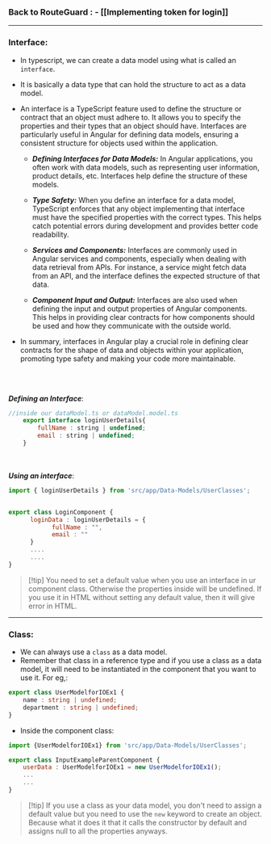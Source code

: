 

### **Back to RouteGuard** : - [[Implementing token for login]]

---


### **Interface**:

- In typescript, we can create a data model using what is called an `interface`.
- It is basically a data type that can hold the structure to act as a data model.
- An interface is a TypeScript feature used to define the structure or contract that an object must adhere to. It allows you to specify the properties and their types that an object should have. 
  Interfaces are particularly useful in Angular for defining data models, ensuring a consistent structure for objects used within the application.
	- ***Defining Interfaces for Data Models:***
		In Angular applications, you often work with data models, such as representing user information, product details, etc. Interfaces help define the structure of these models. 
		
	- ***Type Safety:***
		When you define an interface for a data model, TypeScript enforces that any object implementing that interface must have the specified properties with the correct types. This helps catch potential errors during development and provides better code readability.
		
	- ***Services and Components:***
		Interfaces are commonly used in Angular services and components, especially when dealing with data retrieval from APIs. For instance, a service might fetch data from an API, and the interface defines the expected structure of that data.

	- ***Component Input and Output:***
		Interfaces are also used when defining the input and output properties of Angular components. This helps in providing clear contracts for how components should be used and how they communicate with the outside world.

- In summary, interfaces in Angular play a crucial role in defining clear contracts for the shape of data and objects within your application, promoting type safety and making your code more maintainable.

</br></br>

***Defining an Interface***:
```js
//inside our dataModel.ts or dataModel.model.ts
	export interface loginUserDetails{
	    fullName : string | undefined;
	    email : string | undefined;
	}
```


</br></br>
***Using an interface***:

```js
import { loginUserDetails } from 'src/app/Data-Models/UserClasses';


export class LoginComponent {
	  loginData : loginUserDetails = {
		    fullName : "",
		    email : ""
	  }
	  ....
	  ....
}
```

>[!tip] You need to set a default value when you use an interface in ur component class. Otherwise the properties inside will be undefined. If you use it in HTML without setting any default value, then it will give error in HTML.

---

### **Class**:

- We can always use a `class` as a data model. 
- Remember that class in a reference type and if you use a class as a data model, it will need to be instantiated in the component that you want to use it. For eg,:
```ts
export class UserModelforIOEx1 {
    name : string | undefined;
    department : string | undefined;
}
```

- Inside the component class:
```js
import {UserModelforIOEx1} from 'src/app/Data-Models/UserClasses';

export class InputExampleParentComponent {
	userData : UserModelforIOEx1 = new UserModelforIOEx1();
	...
	...
}

```

>[!tip] If you use a class as your data model, you don't need to assign a default value but you need to use the `new` keyword to create an object. Because what it does it that it calls the constructor by default and assigns null to all the properties anyways.














